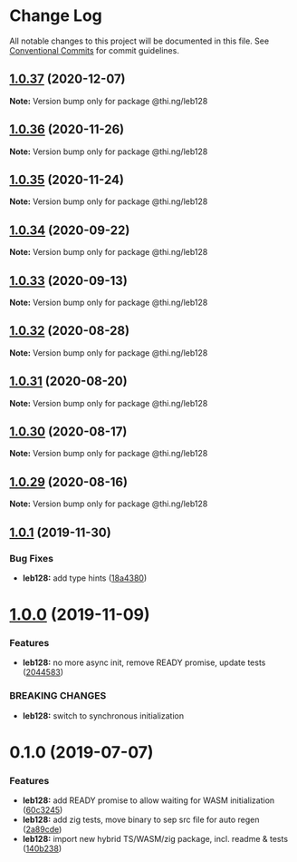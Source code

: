 # Change Log

All notable changes to this project will be documented in this file.
See [Conventional Commits](https://conventionalcommits.org) for commit guidelines.

## [1.0.37](https://github.com/thi-ng/umbrella/compare/@thi.ng/leb128@1.0.36...@thi.ng/leb128@1.0.37) (2020-12-07)

**Note:** Version bump only for package @thi.ng/leb128





## [1.0.36](https://github.com/thi-ng/umbrella/compare/@thi.ng/leb128@1.0.35...@thi.ng/leb128@1.0.36) (2020-11-26)

**Note:** Version bump only for package @thi.ng/leb128





## [1.0.35](https://github.com/thi-ng/umbrella/compare/@thi.ng/leb128@1.0.34...@thi.ng/leb128@1.0.35) (2020-11-24)

**Note:** Version bump only for package @thi.ng/leb128





## [1.0.34](https://github.com/thi-ng/umbrella/compare/@thi.ng/leb128@1.0.33...@thi.ng/leb128@1.0.34) (2020-09-22)

**Note:** Version bump only for package @thi.ng/leb128





## [1.0.33](https://github.com/thi-ng/umbrella/compare/@thi.ng/leb128@1.0.32...@thi.ng/leb128@1.0.33) (2020-09-13)

**Note:** Version bump only for package @thi.ng/leb128





## [1.0.32](https://github.com/thi-ng/umbrella/compare/@thi.ng/leb128@1.0.31...@thi.ng/leb128@1.0.32) (2020-08-28)

**Note:** Version bump only for package @thi.ng/leb128





## [1.0.31](https://github.com/thi-ng/umbrella/compare/@thi.ng/leb128@1.0.30...@thi.ng/leb128@1.0.31) (2020-08-20)

**Note:** Version bump only for package @thi.ng/leb128





## [1.0.30](https://github.com/thi-ng/umbrella/compare/@thi.ng/leb128@1.0.29...@thi.ng/leb128@1.0.30) (2020-08-17)

**Note:** Version bump only for package @thi.ng/leb128





## [1.0.29](https://github.com/thi-ng/umbrella/compare/@thi.ng/leb128@1.0.28...@thi.ng/leb128@1.0.29) (2020-08-16)

**Note:** Version bump only for package @thi.ng/leb128





## [1.0.1](https://github.com/thi-ng/umbrella/compare/@thi.ng/leb128@1.0.0...@thi.ng/leb128@1.0.1) (2019-11-30)

### Bug Fixes

* **leb128:** add type hints ([18a4380](https://github.com/thi-ng/umbrella/commit/18a4380336604f4a8fc890296d5c9dce5d9c0cd2))

# [1.0.0](https://github.com/thi-ng/umbrella/compare/@thi.ng/leb128@0.1.5...@thi.ng/leb128@1.0.0) (2019-11-09)

### Features

* **leb128:** no more async init, remove READY promise, update tests ([2044583](https://github.com/thi-ng/umbrella/commit/20445837f5af1891703e1c51fe8db56e69f11c86))

### BREAKING CHANGES

* **leb128:** switch to synchronous initialization

# 0.1.0 (2019-07-07)

### Features

* **leb128:** add READY promise to allow waiting for WASM initialization ([60c3245](https://github.com/thi-ng/umbrella/commit/60c3245))
* **leb128:** add zig tests, move binary to sep src file for auto regen ([2a89cde](https://github.com/thi-ng/umbrella/commit/2a89cde))
* **leb128:** import new hybrid TS/WASM/zig package, incl. readme & tests ([140b238](https://github.com/thi-ng/umbrella/commit/140b238))
